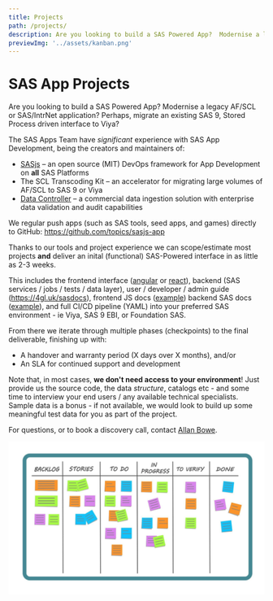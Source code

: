 ```yaml
---
title: Projects
path: /projects/
description: Are you looking to build a SAS Powered App?  Modernise a legacy AF/SCL or SAS/IntrNet application?  Perhaps, migrate an existing SAS 9, Stored Process driven interface to Viya?
previewImg: '../assets/kanban.png'
---
```


# SAS App Projects

Are you looking to build a SAS Powered App?  Modernise a legacy AF/SCL or SAS/IntrNet application?  Perhaps, migrate an existing SAS 9, Stored Process driven interface to Viya?

The SAS Apps Team have _significant_ experience with SAS App Development, being the creators and maintainers of:

* [SASjs](https://github.com/sasjs) – an open source (MIT) DevOps framework for App Development on **all** SAS Platforms
* The SCL Transcoding Kit – an accelerator for migrating large volumes of AF/SCL to SAS 9 or Viya
* [Data Controller](https://datacontroller.io) – a commercial data ingestion solution with enterprise data validation and audit capabilities

We regular push apps (such as SAS tools, seed apps, and games) directly to GitHub:  https://github.com/topics/sasjs-app

Thanks to our tools and project experience we can scope/estimate most projects **and** deliver an inital (functional) SAS-Powered interface in as little as 2-3 weeks.

This includes the frontend interface ([angular](https://github.com/sasjs/angular-seed-app) or [react](https://github.com/sasjs/react-seed-app)), backend (SAS services / jobs / tests / data layer), user / developer / admin guide (https://4gl.uk/sasdocs), frontend JS docs ([example](https://adapter.sasjs.io/)) backend SAS docs ([example](https://core.sasjs.io)), and full CI/CD pipeline (YAML) into your preferred SAS environment - ie Viya, SAS 9 EBI, or Foundation SAS.

From there we iterate through multiple phases (checkpoints) to the final deliverable, finishing up with:

* A handover and warranty period (X days over X months), and/or
* An SLA for continued support and development

Note that, in most cases, **we don't need access to your environment**! Just provide us the source code, the data _structure_, catalogs etc - and some time to interview your end users / any available technical specialists.  Sample data is a bonus - if not available, we would look to build up some meaningful test data for you as part of the project.

For questions, or to book a discovery call, contact [Allan Bowe](https://www.linkedin.com/in/allanbowe/).

![](../assets/kanban.png)


